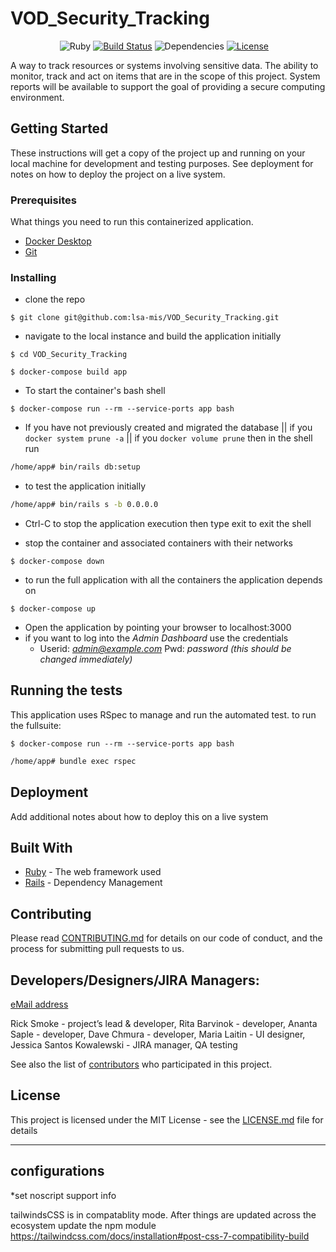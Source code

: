 # VOD_Security_Tracking

<!-- <p align="center"><img width=12.5% src="https://github.com/anfederico/Clairvoyant/blob/master/media/Logo.png"></p>
<p align="center"><img width=60% src="https://github.com/anfederico/Clairvoyant/blob/master/media/Clairvoyant.png"></p> -->

&nbsp;&nbsp;&nbsp;&nbsp;&nbsp;&nbsp;&nbsp;&nbsp;&nbsp;&nbsp;&nbsp;&nbsp;&nbsp;&nbsp;&nbsp;&nbsp;&nbsp;&nbsp;&nbsp;
![Ruby](https://img.shields.io/badge/ruby-3.0.0-red)
[![Build Status](https://travis-ci.org/anfederico/Clairvoyant.svg?branch=master)](https://travis-ci.org/anfederico/Clairvoyant)
![Dependencies](https://img.shields.io/badge/dependencies-up%20to%20date-brightgreen.svg)
[![License](https://img.shields.io/badge/license-MIT-blue.svg)](https://opensource.org/licenses/MIT)

A way to track resources or systems involving sensitive data. The ability to monitor, track and act on items that are in the scope of this project. System reports will be available to support the goal of providing a secure computing environment. 



## Getting Started

These instructions will get a copy of the project up and running on your local machine for development and testing purposes. See deployment for notes on how to deploy the project on a live system.

### Prerequisites

What things you need to run this containerized application.
* [Docker Desktop](https://www.docker.com/products/docker-desktop)
* [Git](https://github.com/git-guides/install-git)

### Installing

* clone the repo 

```
$ git clone git@github.com:lsa-mis/VOD_Security_Tracking.git
```

* navigate to the local instance and build the application initially

```
$ cd VOD_Security_Tracking
``` 

```
$ docker-compose build app
```

* To start the container's bash shell

```
$ docker-compose run --rm --service-ports app bash
```

* If you have not previously created and migrated the database || if you ```docker system prune -a``` || if you ```docker volume prune``` then in the shell run 

```sh
/home/app# bin/rails db:setup
```

* to test the application initially

```sh
/home/app# bin/rails s -b 0.0.0.0
```

* Ctrl-C to stop the application execution then type exit to exit the shell

* stop the container and associated containers with their networks 

```
$ docker-compose down
```

* to run the full application with all the containers the application depends on

```
$ docker-compose up
```

* Open the application by pointing your browser to localhost:3000
* if you want to log into the _Admin Dashboard_ use the credentials 
    * Userid: *admin@example.com* Pwd: *password* _(this should be changed immediately)_

## Running the tests

This application uses RSpec to manage and run the automated test. to run the fullsuite:

```
$ docker-compose run --rm --service-ports app bash
```

```sh
/home/app# bundle exec rspec 
```

## Deployment

Add additional notes about how to deploy this on a live system

## Built With

* [Ruby](http://www.ruby.org) - The web framework used
* [Rails](https://www.rails.org/) - Dependency Management

## Contributing

Please read [CONTRIBUTING.md](https://gist.github.com/PurpleBooth/b24679402957c63ec426) for details on our code of conduct, and the process for submitting pull requests to us. 

## Developers/Designers/JIRA Managers: 
[eMail address](security-track-devs@umich.edu)

Rick Smoke - project’s lead & developer, Rita Barvinok - developer, Ananta Saple - developer,  Dave Chmura - developer,
Maria Laitin - UI designer, Jessica Santos Kowalewski - JIRA manager, QA testing 



See also the list of [contributors](https://github.com/lsa-mis/VOD_Security_Tracking/graphs/contributors) who participated in this project.

## License

This project is licensed under the MIT License - see the [LICENSE.md](LICENSE.md) file for details

---------------
## configurations
*set noscript support info

tailwindsCSS is in compatablity mode. After things are updated across the ecosystem update the npm module https://tailwindcss.com/docs/installation#post-css-7-compatibility-build
